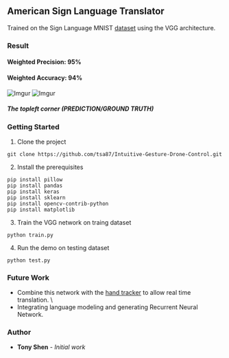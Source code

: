 ## American Sign Language Translator

Trained on the Sign Language MNIST [dataset](https://www.kaggle.com/datamunge/sign-language-mnist) using the VGG architecture.

### Result
#### Weighted Precision: 95% 
#### Weighted Accuracy: 94%

![Imgur](https://i.imgur.com/Eq9GPCC.png?1)
![Imgur](https://i.imgur.com/X839lcF.png?1)
##### The topleft corner (PREDICTION/GROUND TRUTH)

### Getting Started
1. Clone the project 
```
git clone https://github.com/tsa87/Intuitive-Gesture-Drone-Control.git
```
2. Install the prerequisites
```
pip install pillow
pip install pandas
pip install keras
pip install sklearn
pip install opencv-contrib-python
pip install matplotlib
```
3. Train the VGG network on traing dataset
```
python train.py
```
4. Run the demo on testing dataset
```
python test.py
```
### Future Work
- Combine this network with the [hand tracker](https://github.com/tsa87/Intuitive-Gesture-Drone-Control) to allow real time translation. \
- Integrating language modeling and generating Recurrent Neural Network.
### Author

* **Tony Shen** - *Initial work*
